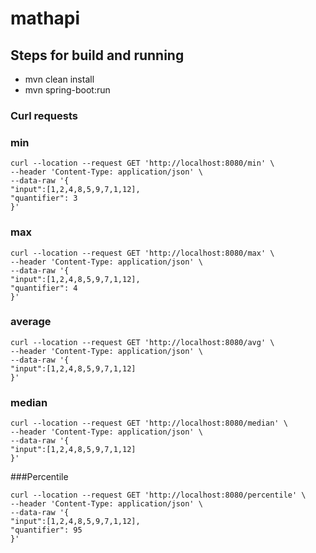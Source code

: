 # mathapi

## Steps for build and running

 - mvn clean install
 - mvn spring-boot:run

### Curl requests


### min
```
curl --location --request GET 'http://localhost:8080/min' \
--header 'Content-Type: application/json' \
--data-raw '{
"input":[1,2,4,8,5,9,7,1,12],
"quantifier": 3
}'
```

### max
```
curl --location --request GET 'http://localhost:8080/max' \
--header 'Content-Type: application/json' \
--data-raw '{
"input":[1,2,4,8,5,9,7,1,12],
"quantifier": 4
}'
```

### average
```
curl --location --request GET 'http://localhost:8080/avg' \
--header 'Content-Type: application/json' \
--data-raw '{
"input":[1,2,4,8,5,9,7,1,12]
}'
```

### median
```
curl --location --request GET 'http://localhost:8080/median' \
--header 'Content-Type: application/json' \
--data-raw '{
"input":[1,2,4,8,5,9,7,1,12]
}'
```

###Percentile
```
curl --location --request GET 'http://localhost:8080/percentile' \
--header 'Content-Type: application/json' \
--data-raw '{
"input":[1,2,4,8,5,9,7,1,12],
"quantifier": 95
}'
```